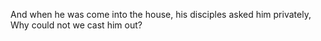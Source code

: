 And when he was come into the house, his disciples asked him privately, Why could not we cast him out?
